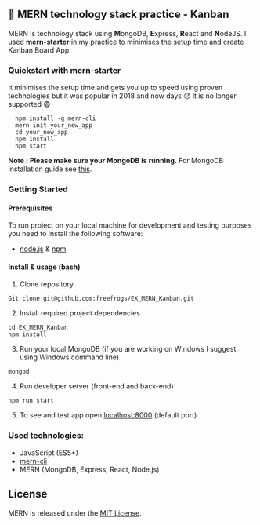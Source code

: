 ## :book: MERN technology stack practice - Kanban

MERN is technology stack using **M**ongoDB, **E**xpress, **R**eact and **N**odeJS.
I used **mern-starter** in my practice to minimises the setup time and create Kanban Board App.

### Quickstart with mern-starter
It minimises the setup time and gets you up to speed using proven technologies but it was popular in 2018 and now days :disappointed: it is no longer supported :fearful:
```
  npm install -g mern-cli
  mern init your_new_app
  cd your_new_app
  npm install
  npm start
```
**Note : Please make sure your MongoDB is running.** For MongoDB installation guide see [this](https://docs.mongodb.org/v3.0/installation/).

### Getting Started
#### Prerequisites
To run project on your local machine for development and testing purposes you need to install the following software:
* [node.js](https://nodejs.org/en/) & [npm](https://www.npmjs.com/get-npm)
#### Install & usage (bash)
1. Clone repository 
```
Git clone git@github.com:freefrogs/EX_MERN_Kanban.git
```
2. Install required project dependencies
```
cd EX_MERN_Kanban
npm install
```
3. Run your local MongoDB (if you are working on Windows I suggest using Windows command line)
```
mongod
```
4. Run developer server (front-end and back-end)
```
npm run start
```
5. To see and test app open [localhost:8000](http://localhost:8000) (default port)

### Used technologies:
* JavaScript (ES5+)
* [mern-cli](https://www.npmjs.com/package/mern-cli)
* MERN (MongoDB, Express, React, Node.js)

## License
MERN is released under the [MIT License](http://www.opensource.org/licenses/MIT).
